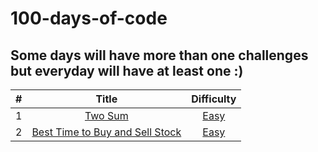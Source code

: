 # 100-days-of-code
## Some days will have more than one challenges but everyday will have at least one :)

| # | Title  | Difficulty |
|:---:|:---:|:---:|
|1|[Two Sum](https://github.com/isabellukk/100-days-of-code/blob/main/two_sum.js)|[Easy](https://leetcode.com/problems/two-sum/)|
|2|[Best Time to Buy and Sell Stock](https://github.com/isabellukk/100-days-of-code/blob/main/best_time_to_buy_and_sell_stock.js)|[Easy](https://leetcode.com/problems/best-time-to-buy-and-sell-stock/)|
